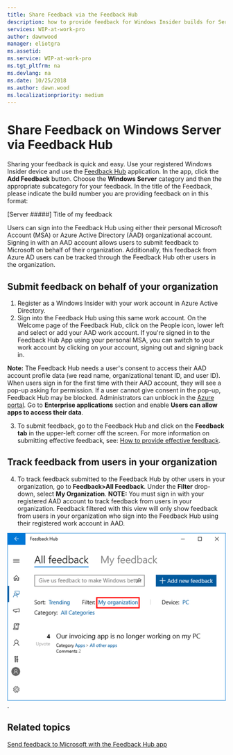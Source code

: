 ```yaml
---
title: Share Feedback via the Feedback Hub
description: how to provide feedback for Windows Insider builds for Server.
services: WIP-at-work-pro
author: dawnwood
manager: eliotgra
ms.assetid: 
ms.service: WIP-at-work-pro
ms.tgt_pltfrm: na
ms.devlang: na
ms.date: 10/25/2018
ms.author: dawn.wood
ms.localizationpriority: medium
---
```


# Share Feedback on Windows Server via Feedback Hub
Sharing your feedback is quick and easy. Use your registered Windows Insider device and use the [Feedback Hub](feedback-hub:///) application. In the app, click the __Add Feedback__ button. Choose the __Windows Server__ category and then the appropriate subcategory for your feedback. In the title of the Feedback, please indicate the build number you are providing feedback on in this format:

[Server #####] Title of my feedback

Users can sign into the Feedback Hub using either their personal Microsoft Account (MSA) or Azure Active Directory (AAD) organizational account. Signing in with an AAD account allows users to submit feedback to Microsoft on behalf of their organization. Additionally, this feedback from Azure AD users can be tracked through the Feedback Hub other users in the organization.



## Submit feedback on behalf of your organization
1. Register as a Windows Insider with your work account in Azure Active Directory.
2. Sign into the Feedback Hub using this same work account. On the Welcome page of the Feedback Hub, click on the People icon, lower left and select or add your AAD work account. If you're signed in to the Feedback Hub App using your personal MSA, you can switch to your work account by clicking on your account, signing out and signing back in.

__Note:__ The Feedback Hub needs a user's consent to access their AAD account profile data (we read name, organizational tenant ID, and user ID). When users sign in for the first time with their AAD account, they will see a pop-up asking for permission. If a user cannot give consent in the pop-up, Feedback Hub may be blocked. Administrators can unblock in the [Azure portal](https://portal.azure.com/). Go to __Enterprise applications__ section and enable __Users can allow apps to access their data__. 

3. To submit feedback, go to the Feedback Hub and click on the __Feedback tab__ in the upper-left corner off the screen. For more information on submitting effective feedback, see: [How to provide effective feedback](https://insider.windows.com/en-us/how-to-feedback/).  

## Track feedback from users in your organization
4. To track feedback submitted to the Feedback Hub by other users in your organization, go to __Feedback>All Feedback__. Under the __Filter__ drop-down, select __My Organization__. 
__NOTE:__ You must sign in with your registered AAD account to track feedback from users in your organization. Feedback filtered with this view will only show feedback from users in your organization who sign into the Feedback Hub using their registered work account in AAD. 

![organizational feedback](images/wip-4-server-feedback.png "organizational feedback"). 

## Related topics
[Send feedback to Microsoft with the Feedback Hub app](https://support.microsoft.com/en-us/help/4021566/windows-10-send-feedback-to-microsoft-with-feedback-hub-app)